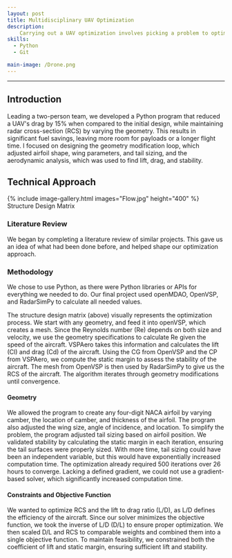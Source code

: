 ```yaml
---
layout: post
title: Multidisciplinary UAV Optimization
description: 
    Carrying out a UAV optimization involves picking a problem to optimize, selecting variables to use, choosing software with an API capable of performing the necessary calculations, and developing a program that systematically adjusts inputs until the solution converges, ensuring an efficient and effective design.
skills: 
  - Python
  - Git

main-image: /Drone.png
---
```


---

## Introduction  
Leading a two-person team, we developed a Python program that reduced a UAV's drag by 15% when compared to the initial design, while maintaining radar cross-section (RCS) by varying the geometry. This results in significant fuel savings, leaving more room for payloads or a longer flight time. I focused on designing the geometry modification loop, which adjusted airfoil shape, wing parameters, and tail sizing, and the aerodynamic analysis, which was used to find lift, drag, and stability.  

## Technical Approach  

{% include image-gallery.html images="Flow.jpg" height="400" %} Structure Design Matrix

### Literature Review  
We began by completing a literature review of similar projects. This gave us an idea of what had been done before, and helped shape our optimization approach.  

### Methodology  
We chose to use Python, as there were Python libraries or APIs for everything we needed to do. Our final project used openMDAO, OpenVSP, and RadarSimPy to calculate all needed values.  

The structure design matrix (above) visually represents the optimization process. We start with any geometry, and feed it into openVSP, which creates a mesh. Since the Reynolds number (Re) depends on both size and velocity, we use the geometry specifications to calculate Re given the speed of the aircraft. VSPAero takes this information and calculates the lift (Cl) and drag (Cd) of the aircraft. Using the CG from OpenVSP and the CP from VSPAero, we compute the static margin to assess the stability of the aircraft. The mesh from OpenVSP is then used by RadarSimPy to give us the RCS of the aircraft. The algorithm iterates through geometry modifications until convergence.  

#### Geometry  

We allowed the program to create any four-digit NACA airfoil by varying camber, the location of camber, and thickness of the airfoil. The program also adjusted the wing size, angle of incidence, and location. To simplify the problem, the program adjusted tail sizing based on airfoil position. We validated stability by calculating the static margin in each iteration, ensuring the tail surfaces were properly sized. With more time, tail sizing could have been an independent variable, but this would have exponentially increased computation time. The optimization already required 500 iterations over 26 hours to converge. Lacking a defined gradient, we could not use a gradient-based solver, which significantly increased computation time.  

#### Constraints and Objective Function  

We wanted to optimize RCS and the lift to drag ratio (L/D), as L/D defines the efficiency of the aircraft. Since our solver minimizes the objective function, we took the inverse of L/D (D/L) to ensure proper optimization. We then scaled D/L and RCS to comparable weights and combined them into a single objective function. To maintain feasibility, we constrained both the coefficient of lift and static margin, ensuring sufficient lift and stability.  
